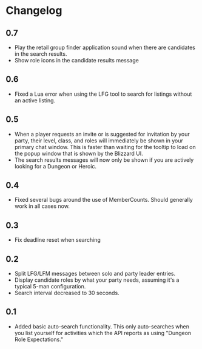 # Changelog

## 0.7

- Play the retail group finder application sound when there are candidates in
  the search results.
- Show role icons in the candidate results message

## 0.6

- Fixed a Lua error when using the LFG tool to search for listings without
  an active listing.

## 0.5

- When a player requests an invite or is suggested for invitation by your party,
  their level, class, and roles will immediately be shown in your primary chat
  window. This is faster than waiting for the tooltip to load on the popup
  window that is shown by the Blizzard UI.
- The search results messages will now only be shown if you are actively looking
  for a Dungeon or Heroic.

## 0.4

- Fixed several bugs around the use of MemberCounts. Should generally work in
  all cases now.

## 0.3

- Fix deadline reset when searching

## 0.2

- Split LFG/LFM messages between solo and party leader entries.
- Display candidate roles by what your party needs, assuming it's a typical 5-man
  configuration.
- Search interval decreased to 30 seconds.

## 0.1

- Added basic auto-search functionality. This only auto-searches when you list
  yourself for activities which the API reports as using "Dungeon Role
  Expectations."
